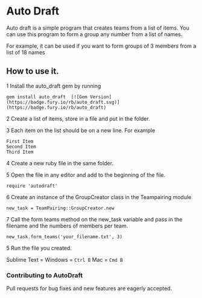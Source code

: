 # Auto Draft

Auto draft is a simple program that creates teams from a list of items. You can use this program to form a group any number from a list of names. 

For example, it can be used if you want to form groups of 3 members from a list of 18 names

## How to use it.

1 Install the auto_draft gem by running

```
gem install auto_draft  [![Gem Version](https://badge.fury.io/rb/auto_draft.svg)](https://badge.fury.io/rb/auto_draft)
```

2 Create a list of items, store in a file and put in the folder. 

3 Each item on the list should be on a new line. For example 

```
First Item
Second Item 
Third Item
```

4 Create a new ruby file in the same folder.

5 Open the file in any editor and add to the beginning of the file. 

```
require 'autodraft'
```

6 Create an instance of the GroupCreator class in the Teampairing module

```
new_task = TeamPairing::GroupCreator.new
```
7 Call the form teams method on the new_task variable and pass in the filename and the numbers of members per team.

```
new_task.form_teams('your_filename.txt', 3)
```

5 Run the file you created. 

Sublime Text = Windows = `Ctrl B` Mac = `Cmd B`

### Contributing to AutoDraft

Pull requests for bug fixes and new features are eagerly accepted.
